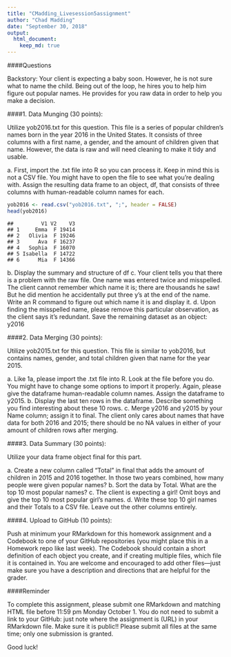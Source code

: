 ```yaml
---
title: "CMadding_Livesession5assignment"
author: "Chad Madding"
date: "September 30, 2018"
output:
  html_document:
    keep_md: true
---
```




####Questions

   Backstory: Your client is expecting a baby soon.  However, he is not sure what to name the child.  Being out of the loop, he hires you to help him figure out popular names.  He provides for you raw data in order to help you make a decision.

####1.	Data Munging (30 points):
   
   Utilize yob2016.txt for this question. This file is a series of popular children’s names born in the year 2016 in the United States.  It consists of three columns with a first name, a gender, and the amount of children given that name.  However, the data is raw and will need cleaning to make it tidy and usable.

   a.	First, import the .txt file into R so you can process it.  Keep in mind this is not a CSV file.  You might have to open the file to see what you’re dealing with.  Assign the resulting data frame to an object, df, that consists of three columns with human-readable column names for each.

```r
yob2016 <- read.csv("yob2016.txt", ";", header = FALSE)
head(yob2016)
```

```
##         V1 V2    V3
## 1     Emma  F 19414
## 2   Olivia  F 19246
## 3      Ava  F 16237
## 4   Sophia  F 16070
## 5 Isabella  F 14722
## 6      Mia  F 14366
```
   
   
   b.	Display the summary and structure of df
   c.	Your client tells you that there is a problem with the raw file.  One name was entered twice and misspelled.  The client cannot remember which name it is; there are thousands he saw! But he did mention he accidentally put three y’s at the end of the name.  Write an R command to figure out which name it is and display it.
   d.	Upon finding the misspelled name, please remove this particular observation, as the client says it’s redundant.  Save the remaining dataset as an object: y2016

####2.	Data Merging (30 points):
   
   Utilize yob2015.txt for this question.  This file is similar to yob2016, but contains names, gender, and total children given that name for the year 2015.

   a.	Like 1a, please import the .txt file into R.  Look at the file before you do.  You might have to change some options to import it properly.  Again, please give the dataframe human-readable column names. Assign the dataframe to y2015.
   b.	Display the last ten rows in the dataframe.  Describe something you find interesting about these 10 rows.
   c.	Merge y2016 and y2015 by your Name column; assign it to final.  The client only cares about names that have data for both 2016 and 2015; there should be no NA values in either of your amount of children rows after merging.

####3.	Data Summary (30 points):

   Utilize your data frame object final for this part.

   a.	Create a new column called “Total” in final that adds the amount of children in 2015 and 2016 together.  In those two years combined, how many people were given popular names?
   b.	Sort the data by Total.  What are the top 10 most popular names?
   c.	The client is expecting a girl!  Omit boys and give the top 10 most popular girl’s names.
   d.	Write these top 10 girl names and their Totals to a CSV file.  Leave out the other columns entirely.
   
####4.	Upload to GitHub (10 points):

   Push at minimum your RMarkdown for this homework assignment and a Codebook to one of your GitHub repositories (you might place this in a Homework repo like last week).  The Codebook should contain a short definition of each object you create, and if creating multiple files, which file it is contained in.  You are welcome and encouraged to add other files—just make sure you have a description and directions that are helpful for the grader.
    
####Reminder

To complete this assignment, please submit one RMarkdown and matching HTML file before 11:59 pm Monday October 1.  You do not need to submit a link to your GitHub: just note where the assignment is (URL) in your RMarkdown file.  Make sure it is public!! Please submit all files at the same time; only one submission is granted.

Good luck!
